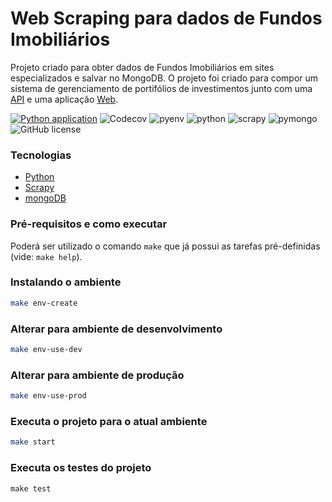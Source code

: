 # Web Scraping para dados de Fundos Imobiliários

Projeto criado para obter dados de Fundos Imobiliários em sites especializados e salvar no MongoDB. O projeto foi criado para compor um sistema de gerenciamento de portifólios de investimentos junto com uma [API](https://github.com/jnetocurti/patrimony-management-api) e uma aplicação [Web](https://github.com/jnetocurti/patrimony-management-web).

[![Python application](https://github.com/jnetocurti/patrimony-management-web-scraping/actions/workflows/python-app.yml/badge.svg)](https://github.com/jnetocurti/patrimony-management-web-scraping/actions/workflows/python-app.yml)
![Codecov](https://img.shields.io/codecov/c/github/jnetocurti/patrimony-management-web-scraping)
![pyenv](https://img.shields.io/badge/pyenv-2.0.1-blue)
![python](https://img.shields.io/badge/python-3.9.0-blue)
![scrapy](https://img.shields.io/badge/scrapy-2.5.0-blue)
![pymongo](https://img.shields.io/badge/pymongo-3.11.4-blue)
![GitHub license](https://img.shields.io/github/license/jnetocurti/patrimony-management-web-scraping)

### Tecnologias

- [Python](https://www.python.org)
- [Scrapy](https://scrapy.org/)
- [mongoDB](https://www.mongodb.com/)

### Pré-requisitos e como executar

Poderá ser utilizado o comando `make` que já possui as tarefas pré-definidas (vide: `make help`).

### Instalando o ambiente

```sh
make env-create
```

### Alterar para ambiente de desenvolvimento

```sh
make env-use-dev
```

### Alterar para ambiente de produção

```sh
make env-use-prod
```

### Executa o projeto para o atual ambiente

```sh
make start
```

### Executa os testes do projeto

```
make test
```
